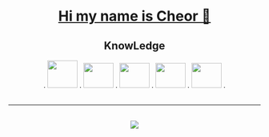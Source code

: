 <div align="center">
  <h1><a href="https://youtu.be/dQw4w9WgXcQ" target="_blank">Hi my name is Cheor 👋 </h1></a>
  <div>
  <h2>KnowLedge</h2>  
    .
<img width="60" height="55" src="https://cdn.jsdelivr.net/gh/devicons/devicon/icons/python/python-original.svg" />
    .
<img width="60" height="50" src="https://cdn.jsdelivr.net/gh/devicons/devicon/icons/css3/css3-original.svg" />
    .
<img width="60" height="50" src="https://cdn.jsdelivr.net/gh/devicons/devicon/icons/html5/html5-original.svg" />
    .
<img width="60" height="50" src="https://cdn.jsdelivr.net/gh/devicons/devicon/icons/javascript/javascript-original.svg" />
    .
<img width="60" height="50" src="https://cdn.jsdelivr.net/gh/devicons/devicon/icons/arduino/arduino-original.svg" />
    .
  </div>
  <br>
  <hr>
  <br>
<img src="https://i.ibb.co/kKKywgW/logo-2.png" border="0">
</div>
